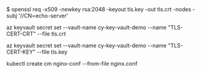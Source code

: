 $ openssl req -x509 -newkey rsa:2048 -keyout tls.key -out tls.crt -nodes -subj '//CN=echo-server'

az keyvault secret set --vault-name cy-key-vault-demo --name "TLS-CERT-CRT" --file tls.crt

az keyvault secret set --vault-name cy-key-vault-demo --name "TLS-CERT-KEY" --file tls.key

kubectl create cm nginx-conf --from-file nginx.conf
